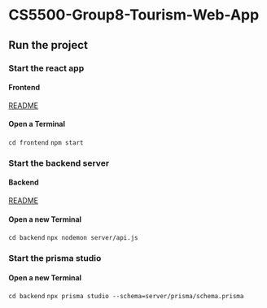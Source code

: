 # CS5500-Group8-Tourism-Web-App
## Run the project
### Start the react app
#### Frontend
[README](https://github.com/CodingXinyi/cs5500-group8-Tourism-Web-App/blob/main/backend/README.md) <br>
#### Open a Terminal 
```cd frontend```
```npm start```

### Start the backend server
#### Backend 
[README](https://github.com/CodingXinyi/cs5500-group8-Tourism-Web-App/blob/main/frontend/README.md) <br>
#### Open a new Terminal 
```cd backend```
```npx nodemon server/api.js```

### Start the prisma studio
#### Open a new Terminal
```cd backend```
```npx prisma studio --schema=server/prisma/schema.prisma```

